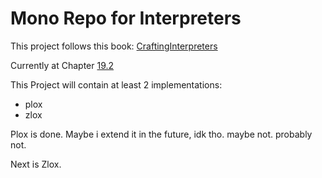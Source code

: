 # Mono Repo for Interpreters

This project follows this book: [CraftingInterpreters](https://craftinginterpreters.com/index.html)

Currently at Chapter [19.2](https://craftinginterpreters.com/strings.html#operations-on-strings)

This Project will contain at least 2 implementations:

- plox
- zlox

Plox is done. Maybe i extend it in the future, idk tho. maybe not. probably not.

Next is Zlox.

